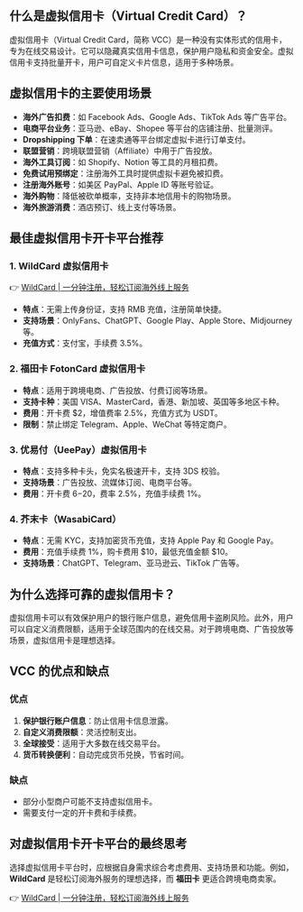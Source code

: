## 什么是虚拟信用卡（Virtual Credit Card）？

虚拟信用卡（Virtual Credit Card，简称 VCC）是一种没有实体形式的信用卡，专为在线交易设计。它可以隐藏真实信用卡信息，保护用户隐私和资金安全。虚拟信用卡支持批量开卡，用户可自定义卡片信息，适用于多种场景。

## 虚拟信用卡的主要使用场景

- **海外广告扣费**：如 Facebook Ads、Google Ads、TikTok Ads 等广告平台。
- **电商平台业务**：亚马逊、eBay、Shopee 等平台的店铺注册、批量测评。
- **Dropshipping 下单**：在速卖通等平台绑定虚拟卡进行订单支付。
- **联盟营销**：跨境联盟营销（Affiliate）中用于广告投放。
- **海外工具订阅**：如 Shopify、Notion 等工具的月租扣费。
- **免费试用预绑定**：注册海外工具时提供虚拟卡避免被扣费。
- **注册海外账号**：如美区 PayPal、Apple ID 等账号验证。
- **海外购物**：降低被砍单概率，支持非本地信用卡的购物场景。
- **海外旅游消费**：酒店预订、线上支付等场景。

## 最佳虚拟信用卡开卡平台推荐

### 1. WildCard 虚拟信用卡

👉 [WildCard | 一分钟注册，轻松订阅海外线上服务](https://bit.ly/bewildcard)

- **特点**：无需上传身份证，支持 RMB 充值，注册简单快捷。
- **支持场景**：OnlyFans、ChatGPT、Google Play、Apple Store、Midjourney 等。
- **充值方式**：支付宝，手续费 3.5%。

### 2. 福田卡 FotonCard 虚拟信用卡

- **特点**：适用于跨境电商、广告投放、付费订阅等场景。
- **支持卡种**：美国 VISA、MasterCard，香港、新加坡、英国等多地区卡种。
- **费用**：开卡费 $2，增值费率 2.5%，充值方式为 USDT。
- **限制**：禁止绑定 Telegram、Apple、WeChat 等特定商户。

### 3. 优易付（UeePay）虚拟信用卡

- **特点**：支持多种卡头，免实名极速开卡，支持 3DS 校验。
- **支持场景**：广告投放、流媒体订阅、电商平台等。
- **费用**：开卡费 $6-$20，费率 2.5%，充值手续费 1%。

### 4. 芥末卡（WasabiCard）

- **特点**：无需 KYC，支持加密货币充值，支持 Apple Pay 和 Google Pay。
- **费用**：充值手续费 1%，购卡费用 $10，最低充值金额 $10。
- **支持场景**：ChatGPT、Telegram、亚马逊云、TikTok 广告等。

## 为什么选择可靠的虚拟信用卡？

虚拟信用卡可以有效保护用户的银行账户信息，避免信用卡盗刷风险。此外，用户可以自定义消费限额，适用于全球范围内的在线交易。对于跨境电商、广告投放等场景，虚拟信用卡是理想选择。

## VCC 的优点和缺点

### 优点
1. **保护银行账户信息**：防止信用卡信息泄露。
2. **自定义消费限额**：灵活控制支出。
3. **全球接受**：适用于大多数在线交易平台。
4. **货币转换便利**：自动完成货币兑换，节省时间。

### 缺点
- 部分小型商户可能不支持虚拟信用卡。
- 需要支付一定的开卡费和手续费。

## 对虚拟信用卡开卡平台的最终思考

选择虚拟信用卡平台时，应根据自身需求综合考虑费用、支持场景和功能。例如，**WildCard** 是轻松订阅海外服务的理想选择，而 **福田卡** 更适合跨境电商卖家。

👉 [WildCard | 一分钟注册，轻松订阅海外线上服务](https://bit.ly/bewildcard)